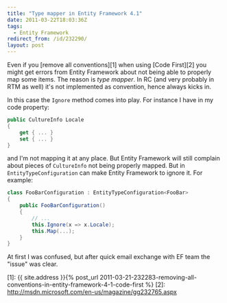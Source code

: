 ```yaml
---
title: "Type mapper in Entity Framework 4.1"
date: 2011-03-22T18:03:36Z
tags:
  - Entity Framework
redirect_from: /id/232290/
layout: post
---
```

Even if you [remove all conventions][1] when using [Code First][2] you might get errors from Entity Framework about not being able to properly map some items. The reason is _type mapper_. In RC (and very probably in RTM as well) it's not implemented as convention, hence always kicks in.

In this case the `Ignore` method comes into play. For instance I have in my code property:

```csharp
public CultureInfo Locale
{
	get { ... }
	set { ... }
}
```

and I'm not mapping it at any place. But Entity Framework will still complain about pieces of `CultureInfo` not being properly mapped. But in `EntityTypeConfiguration` can make Entity Framework to ignore it. For example:

```csharp
class FooBarConfiguration : EntityTypeConfiguration<FooBar>
{
	public FooBarConfiguration()
	{
		// ...
		this.Ignore(x => x.Locale);
		this.Map(...);
	}
}
```

At first I was confused, but after quick email exchange with EF team the "issue" was clear.

[1]: {{ site.address }}{% post_url 2011-03-21-232283-removing-all-conventions-in-entity-framework-4-1-code-first %}
[2]: http://msdn.microsoft.com/en-us/magazine/gg232765.aspx